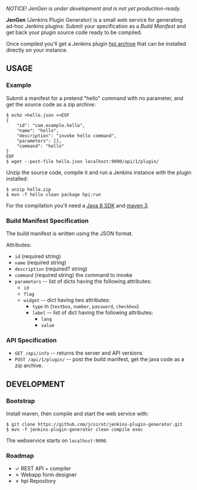 
*NOTICE! JenGen is under development and is not yet production-ready.*

**JenGen** (Jenkins Plugin Generator) is a small web service for generating ad-hoc Jenkins plugins:
Submit your specification as a _Build Manifest_ and get back your plugin source code ready to be compiled.

Once compiled you'll get a Jenkins plugin [hpi archive](https://wiki.jenkins-ci.org/display/JENKINS/Plugin+tutorial) that can be installed directly on your instance.


USAGE
-----

### Example

Submit a manifest for a pretend "hello" command with no parameter,
and get the source code as a zip archive:

	$ echo >hello.json <<EOF
	{
		"id": "com.example.hello",
		"name": "hello",
		"description": "invoke hello command",
		"parameters": [],
		"command": "hello"
	}
	EOF
	$ wget --post-file hello.json localhost:9090/api/1/plugin/

Unzip the source code,
compile it and run a Jenkins instance with the plugin installed:

	$ unzip hello.zip
	$ mvn -f hello clean package hpi:run

For the compilation you'll need a
[Java 8 SDK](http://java.oracle.com)
and
[maven 3](http://maven.apache.org).

### Build Manifest Specification

The build manifest is written using the JSON format.

Attributes:
  * `id` (required string)
  * `name` (required string)
  * `description` (required? string)
  * `command` (required string) the command to invoke
  * `parameters` -- list of dicts having the following attributes:
    - `id`
    - `flag`
    - `widget` -- dict having two attributes:
      - `type` in (`textbox`, `number`, `password`, `checkbox`)
      - `label` -- list of dict having the following attributes:
        * `lang`
        * `value`

### API Specification

  * `GET /api/info` -- returns the server and API versions
  * `POST /api/1/plugin/` -- post the build manifest, get the java code as a zip archive.


DEVELOPMENT
-----------

### Bootstrap

Install maven, then compile and start the web service with:

	$ git clone https://github.com/jcsirot/jenkins-plugin-generator.git
	$ mvn -f jenkins-plugin-generator clean compile exec

The webservice starts on `localhost:9090`.

### Roadmap

  * ✓ REST API + compiler
  * ✗ Webapp form designer
  * ✗ hpi Repository


